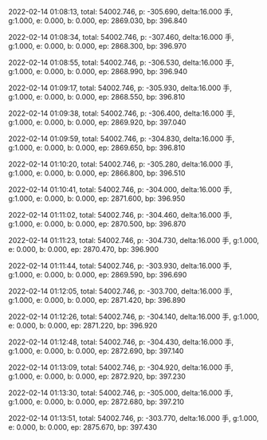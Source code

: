 2022-02-14 01:08:13, total: 54002.746, p: -305.690, delta:16.000 手, g:1.000, e: 0.000, b: 0.000, ep: 2869.030, bp: 396.840

2022-02-14 01:08:34, total: 54002.746, p: -307.460, delta:16.000 手, g:1.000, e: 0.000, b: 0.000, ep: 2868.300, bp: 396.970

2022-02-14 01:08:55, total: 54002.746, p: -306.530, delta:16.000 手, g:1.000, e: 0.000, b: 0.000, ep: 2868.990, bp: 396.940

2022-02-14 01:09:17, total: 54002.746, p: -305.930, delta:16.000 手, g:1.000, e: 0.000, b: 0.000, ep: 2868.550, bp: 396.810

2022-02-14 01:09:38, total: 54002.746, p: -306.400, delta:16.000 手, g:1.000, e: 0.000, b: 0.000, ep: 2869.920, bp: 397.040

2022-02-14 01:09:59, total: 54002.746, p: -304.830, delta:16.000 手, g:1.000, e: 0.000, b: 0.000, ep: 2869.650, bp: 396.810

2022-02-14 01:10:20, total: 54002.746, p: -305.280, delta:16.000 手, g:1.000, e: 0.000, b: 0.000, ep: 2866.800, bp: 396.510

2022-02-14 01:10:41, total: 54002.746, p: -304.000, delta:16.000 手, g:1.000, e: 0.000, b: 0.000, ep: 2871.600, bp: 396.950

2022-02-14 01:11:02, total: 54002.746, p: -304.460, delta:16.000 手, g:1.000, e: 0.000, b: 0.000, ep: 2870.500, bp: 396.870

2022-02-14 01:11:23, total: 54002.746, p: -304.730, delta:16.000 手, g:1.000, e: 0.000, b: 0.000, ep: 2870.470, bp: 396.900

2022-02-14 01:11:44, total: 54002.746, p: -303.930, delta:16.000 手, g:1.000, e: 0.000, b: 0.000, ep: 2869.590, bp: 396.690

2022-02-14 01:12:05, total: 54002.746, p: -303.700, delta:16.000 手, g:1.000, e: 0.000, b: 0.000, ep: 2871.420, bp: 396.890

2022-02-14 01:12:26, total: 54002.746, p: -304.140, delta:16.000 手, g:1.000, e: 0.000, b: 0.000, ep: 2871.220, bp: 396.920

2022-02-14 01:12:48, total: 54002.746, p: -304.430, delta:16.000 手, g:1.000, e: 0.000, b: 0.000, ep: 2872.690, bp: 397.140

2022-02-14 01:13:09, total: 54002.746, p: -304.920, delta:16.000 手, g:1.000, e: 0.000, b: 0.000, ep: 2872.920, bp: 397.230

2022-02-14 01:13:30, total: 54002.746, p: -305.000, delta:16.000 手, g:1.000, e: 0.000, b: 0.000, ep: 2872.680, bp: 397.210

2022-02-14 01:13:51, total: 54002.746, p: -303.770, delta:16.000 手, g:1.000, e: 0.000, b: 0.000, ep: 2875.670, bp: 397.430